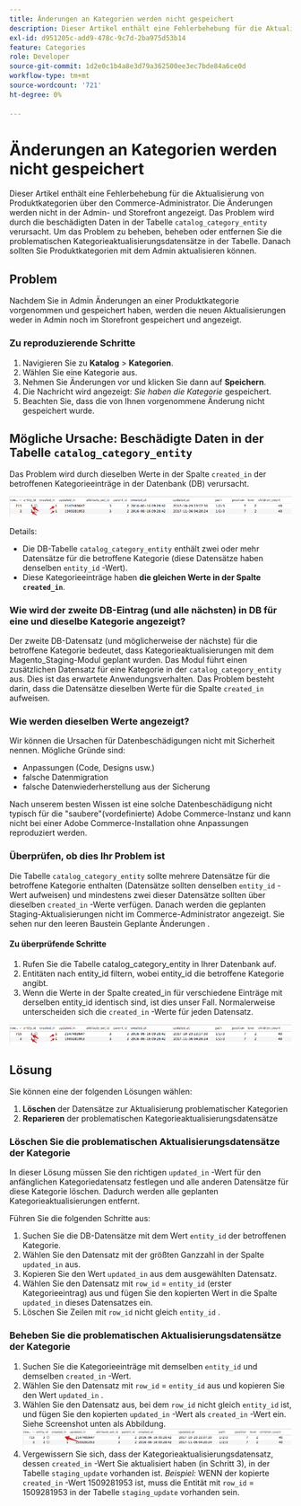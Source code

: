 ```yaml
---
title: Änderungen an Kategorien werden nicht gespeichert
description: Dieser Artikel enthält eine Fehlerbehebung für die Aktualisierung von Produktkategorien über den Commerce-Administrator. Die Änderungen werden nicht in der Admin- und Storefront angezeigt. Das Problem wird durch die beschädigten Daten in der Tabelle "catalog_category_entity"verursacht. Um das Problem zu beheben, beheben oder entfernen Sie die problematischen Kategorieaktualisierungsdatensätze in der Tabelle. Danach sollten Sie Produktkategorien mit dem Admin aktualisieren können.
exl-id: d951205c-add9-478c-9c7d-2ba975d53b14
feature: Categories
role: Developer
source-git-commit: 1d2e0c1b4a8e3d79a362500ee3ec7bde84a6ce0d
workflow-type: tm+mt
source-wordcount: '721'
ht-degree: 0%

---
```


# Änderungen an Kategorien werden nicht gespeichert

Dieser Artikel enthält eine Fehlerbehebung für die Aktualisierung von Produktkategorien über den Commerce-Administrator. Die Änderungen werden nicht in der Admin- und Storefront angezeigt. Das Problem wird durch die beschädigten Daten in der Tabelle `catalog_category_entity` verursacht. Um das Problem zu beheben, beheben oder entfernen Sie die problematischen Kategorieaktualisierungsdatensätze in der Tabelle. Danach sollten Sie Produktkategorien mit dem Admin aktualisieren können.

## Problem

Nachdem Sie in Admin Änderungen an einer Produktkategorie vorgenommen und gespeichert haben, werden die neuen Aktualisierungen weder in Admin noch im Storefront gespeichert und angezeigt.

### Zu reproduzierende Schritte

1. Navigieren Sie zu **Katalog** > **Kategorien**.
1. Wählen Sie eine Kategorie aus.
1. Nehmen Sie Änderungen vor und klicken Sie dann auf **Speichern**.
1. Die Nachricht wird angezeigt: *Sie haben die Kategorie* gespeichert.
1. Beachten Sie, dass die von Ihnen vorgenommene Änderung nicht gespeichert wurde.

## Mögliche Ursache: Beschädigte Daten in der Tabelle `catalog_category_entity`

Das Problem wird durch dieselben Werte in der Spalte `created_in` der betroffenen Kategorieeinträge in der Datenbank (DB) verursacht.

![Beschädigte Daten in der Tabelle catalog_category_entity](assets/catalog_category_entity.png)

Details:

* Die DB-Tabelle `catalog_category_entity` enthält zwei oder mehr Datensätze für die betroffene Kategorie (diese Datensätze haben denselben `entity_id` -Wert).
* Diese Kategorieeinträge haben **die gleichen Werte in der Spalte `created_in`**.

### Wie wird der zweite DB-Eintrag (und alle nächsten) in DB für eine und dieselbe Kategorie angezeigt?

Der zweite DB-Datensatz (und möglicherweise der nächste) für die betroffene Kategorie bedeutet, dass Kategorieaktualisierungen mit dem Magento\_Staging-Modul geplant wurden. Das Modul führt einen zusätzlichen Datensatz für eine Kategorie in der `catalog_category_entity` aus. Dies ist das erwartete Anwendungsverhalten. Das Problem besteht darin, dass die Datensätze dieselben Werte für die Spalte `created_in` aufweisen.

### Wie werden dieselben Werte angezeigt?

Wir können die Ursachen für Datenbeschädigungen nicht mit Sicherheit nennen. Mögliche Gründe sind:

* Anpassungen (Code, Designs usw.)
* falsche Datenmigration
* falsche Datenwiederherstellung aus der Sicherung

Nach unserem besten Wissen ist eine solche Datenbeschädigung nicht typisch für die &quot;saubere&quot;(vordefinierte) Adobe Commerce-Instanz und kann nicht bei einer Adobe Commerce-Installation ohne Anpassungen reproduziert werden.

### Überprüfen, ob dies Ihr Problem ist

Die Tabelle `catalog_category_entity` sollte mehrere Datensätze für die betroffene Kategorie enthalten (Datensätze sollten denselben `entity_id` -Wert aufweisen) und mindestens zwei dieser Datensätze sollten über dieselben `created_in` -Werte verfügen. Danach werden die geplanten Staging-Aktualisierungen nicht im Commerce-Administrator angezeigt. Sie sehen nur den leeren Baustein Geplante Änderungen .

#### Zu überprüfende Schritte

1. Rufen Sie die Tabelle catalog\_category\_entity in Ihrer Datenbank auf.
1. Entitäten nach entity\_id filtern, wobei entity\_id die betroffene Kategorie angibt.
1. Wenn die Werte in der Spalte created\_in für verschiedene Einträge mit derselben entity\_id identisch sind, ist dies unser Fall. Normalerweise unterscheiden sich die `created_in` -Werte für jeden Datensatz.

![Beschädigte Daten in der Tabelle catalog_category_entity](assets/catalog_category_entity.png)

## Lösung

Sie können eine der folgenden Lösungen wählen:

1. **Löschen** der Datensätze zur Aktualisierung problematischer Kategorien
1. **Reparieren** der problematischen Kategorieaktualisierungsdatensätze

### Löschen Sie die problematischen Aktualisierungsdatensätze der Kategorie

In dieser Lösung müssen Sie den richtigen `updated_in` -Wert für den anfänglichen Kategoriedatensatz festlegen und alle anderen Datensätze für diese Kategorie löschen. Dadurch werden alle geplanten Kategorieaktualisierungen entfernt.

Führen Sie die folgenden Schritte aus:

1. Suchen Sie die DB-Datensätze mit dem Wert `entity_id` der betroffenen Kategorie.
1. Wählen Sie den Datensatz mit der größten Ganzzahl in der Spalte `updated_in` aus.
1. Kopieren Sie den Wert `updated_in` aus dem ausgewählten Datensatz.
1. Wählen Sie den Datensatz mit `row_id` = `entity_id` (erster Kategorieeintrag) aus und fügen Sie den kopierten Wert in die Spalte `updated_in` dieses Datensatzes ein.
1. Löschen Sie Zeilen mit `row_id` nicht gleich `entity_id` .

### Beheben Sie die problematischen Aktualisierungsdatensätze der Kategorie

1. Suchen Sie die Kategorieeinträge mit demselben `entity_id` und demselben `created_in` -Wert.
1. Wählen Sie den Datensatz mit `row_id` = `entity_id` aus und kopieren Sie den Wert `updated_in` .
1. Wählen Sie den Datensatz aus, bei dem `row_id` nicht gleich `entity_id` ist, und fügen Sie den kopierten `updated_in` -Wert als `created_in` -Wert ein. Siehe Screenshot unten als Abbildung.    ![Kopieren der Datei created_in value.png](assets/copy_created-in_value.png)
1. Vergewissern Sie sich, dass der Kategorieaktualisierungsdatensatz, dessen `created_in` -Wert Sie aktualisiert haben (in Schritt 3), in der Tabelle `staging_update` vorhanden ist. *Beispiel:* WENN der kopierte `created_in` -Wert 1509281953 ist, muss die Entität mit `row_id` = 1509281953 in der Tabelle `staging_update` vorhanden sein.
